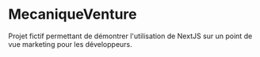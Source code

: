 # MecaniqueVenture
Projet fictif permettant de démontrer l'utilisation de NextJS sur un point de vue marketing pour les développeurs.
